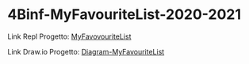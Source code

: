 # 4Binf-MyFavouriteList-2020-2021

Link Repl Progetto:
[MyFavovouriteList](https://replit.com/@GianlucaAnselm1/4Binf-MyFavouriteList-2020-2021#index.html)

Link Draw.io Progetto:
[Diagram-MyFavouriteList](https://viewer.diagrams.net/?highlight=0000ff&edit=_blank&layers=1&nav=1&title=Untitled%20Diagram.drawio#R7Vhtc6IwEP41fizDS0X9qLbaduzcXXudTu9bhAAZA6EhFHq%2F%2FhII8hZ79uaw%2FVCc0eTZZJPss7tZGVnLMF9TEAe3xIV4ZOpuPrIuRqY5ner8WwCvJTDWrRLwKXJLyKiBe%2FQbSlDO81PkwqQ1kBGCGYrboEOiCDqshQFKSdYe5hHcXjUGPuwB9w7AffQRuSyQxzInNX4FkR9UKxv2rJSEoBosT5IEwCVZA7IuR9aSEsLKVpgvIRa2q%2BxSzlsdkO43RmHEjplwC9Mf188332b0iV6twtyY5%2FmZ1PICcCoPLDfLXisLJIyS3f7wxsha7E%2Bi844LkgC6sgMw8iPedvieIOVAwEJcz4qFyjD3hadoIXF2aaxx4hhAEaSJthV0QfqIokL9gkp3EJrLXSwJJtQs9mXp%2BtTxvLbIKkXOufhwUcg1%2F4R5aZ%2BlUAmdlCboBd7BpFbuIYyL%2BbwfkYjDi751K1NBymDegKS115CEkNFXPqSS2pJ56fpVN6v9aDyWWNDwIauKGSB919%2BrrunlDcnwO9g2e2x%2FF%2B5v6sYHsg4iJxCWX3gck4wbE9mvWOGk2sXTWA5DjymZetPTj6avw55h9tgzDAV7pj0QeVaPvIAxkQXnQq%2B5yrJMC19X4IWkFDG4QQnTEPkMxDbj%2BJORbFh%2FjVFTFaODsTxWJGQbM2mpFpX2c0oqwVmZzeYilu04r4W85cvfQsu2Aq7FHYUgEioREz8xhR6kRbscyw%2Bw7c7nWLmRCu64FyuybctR6vRcp1dFxu05m2AR8Zt4LgUhcl2xzCILuH%2Ffx8ARa2bc%2B4SPkTRy9447lLuYnZxg9d3FULrLUBl91nOXh7vNEaQMbH8fgySpbu5mekl2kDlB%2F04vo39ZPEPyN9Em4zaFioifzU7IYHWHNCj8iRi3yReL72Bx9tEs9gvpJWDQJxQBnitBKKwbbZO4TKWd%2FhfRxxK9Z%2FAERD9s1r%2F856fzW3wxP2PrHb1ZbVThOvd9lEY%2B6vFYG9no1U4HKi4VV82Syeo4A2fh0hYflUf0CNsP7VRd5TMkkedah8ex4ubUx9WoJpWGrU2nQ7Gp%2Bv9bFjoEd0sfjLpIerC6uqAgK6rvNyup3nyO9Vd5z7p3MMaI8So8PPnSa8SCdPvfluZgkwJ1ijy2tmzEnirCDqZOwiUeLkI14BiMTldbmlNFhFiK2vIf3hbwbv3eqZA1Xt5Zl38A)

